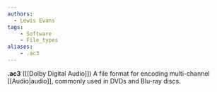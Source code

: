 ```yaml
---
authors:
  - Lewis Evans
tags:
    - Software
    - File_types
aliases:
    - .ac3
---
```

**.ac3** ([[Dolby Digital Audio]]) A file format for encoding multi-channel [[Audio|audio]], commonly used in DVDs and Blu-ray discs.

